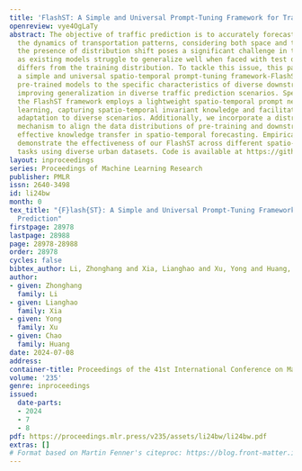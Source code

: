 ```yaml
---
title: 'FlashST: A Simple and Universal Prompt-Tuning Framework for Traffic Prediction'
openreview: vye4OgLaTy
abstract: The objective of traffic prediction is to accurately forecast and analyze
  the dynamics of transportation patterns, considering both space and time. However,
  the presence of distribution shift poses a significant challenge in this field,
  as existing models struggle to generalize well when faced with test data that significantly
  differs from the training distribution. To tackle this issue, this paper introduces
  a simple and universal spatio-temporal prompt-tuning framework-FlashST, which adapts
  pre-trained models to the specific characteristics of diverse downstream datasets,
  improving generalization in diverse traffic prediction scenarios. Specifically,
  the FlashST framework employs a lightweight spatio-temporal prompt network for in-context
  learning, capturing spatio-temporal invariant knowledge and facilitating effective
  adaptation to diverse scenarios. Additionally, we incorporate a distribution mapping
  mechanism to align the data distributions of pre-training and downstream data, facilitating
  effective knowledge transfer in spatio-temporal forecasting. Empirical evaluations
  demonstrate the effectiveness of our FlashST across different spatio-temporal prediction
  tasks using diverse urban datasets. Code is available at https://github.com/HKUDS/FlashST.
layout: inproceedings
series: Proceedings of Machine Learning Research
publisher: PMLR
issn: 2640-3498
id: li24bw
month: 0
tex_title: "{F}lash{ST}: A Simple and Universal Prompt-Tuning Framework for Traffic
  Prediction"
firstpage: 28978
lastpage: 28988
page: 28978-28988
order: 28978
cycles: false
bibtex_author: Li, Zhonghang and Xia, Lianghao and Xu, Yong and Huang, Chao
author:
- given: Zhonghang
  family: Li
- given: Lianghao
  family: Xia
- given: Yong
  family: Xu
- given: Chao
  family: Huang
date: 2024-07-08
address:
container-title: Proceedings of the 41st International Conference on Machine Learning
volume: '235'
genre: inproceedings
issued:
  date-parts:
  - 2024
  - 7
  - 8
pdf: https://proceedings.mlr.press/v235/assets/li24bw/li24bw.pdf
extras: []
# Format based on Martin Fenner's citeproc: https://blog.front-matter.io/posts/citeproc-yaml-for-bibliographies/
---
```


